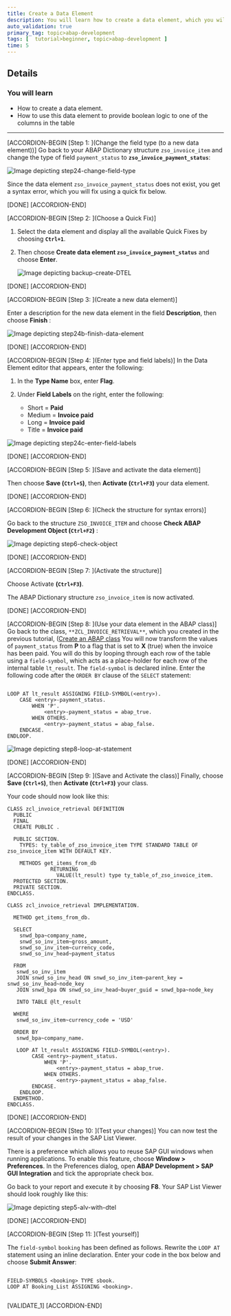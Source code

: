 ```yaml
---
title: Create a Data Element
description: You will learn how to create a data element, which you will use in a later tutorial.
auto_validation: true
primary_tag: topic>abap-development
tags: [  tutorial>beginner, topic>abap-development ]
time: 5
---
```



## Details
### You will learn  
- How to create a data element.
- How to use this data element to provide boolean logic to one of the columns in the table


---

[ACCORDION-BEGIN [Step 1: ](Change the field type (to a new data element))]
Go back to your ABAP Dictionary structure `zso_invoice_item` and change the type of field `payment_status` to **`zso_invoice_payment_status`**:

![Image depicting step24-change-field-type](step24-change-field-type.png)

Since the data element `zso_invoice_payment_status` does not exist, you get a syntax error, which you will fix using a quick fix below.

[DONE]
[ACCORDION-END]

[ACCORDION-BEGIN [Step 2: ](Choose a Quick Fix)]

1. Select the data element and display all the available Quick Fixes by choosing **`Ctrl+1`**.

2. Then choose **Create data element `zso_invoice_payment_status`** and choose **Enter**.

    ![Image depicting backup-create-DTEL](backup-create-DTEL.png)

[DONE]
[ACCORDION-END]

[ACCORDION-BEGIN [Step 3: ](Create a new data element)]

Enter a description for the new data element in the field **Description**, then choose **Finish** :

![Image depicting step24b-finish-data-element](step24b-finish-data-element.png)

[DONE]
[ACCORDION-END]

[ACCORDION-BEGIN [Step 4: ](Enter type and field labels)]
In the Data Element editor that appears, enter the following:

1. In the **Type Name** box, enter **Flag**.

2. Under **Field Labels** on the right, enter the following:
	- Short = **Paid**
	- Medium = **Invoice paid**
	- Long = **Invoice paid**
	- Title = **Invoice paid**

![Image depicting step24c-enter-field-labels](step24c-enter-field-labels.png)

[DONE]
[ACCORDION-END]

[ACCORDION-BEGIN [Step 5: ](Save and activate the data element)]

Then choose **Save (`Ctrl+S`)**, then **Activate (`Ctrl+F3`)** your data element.

[DONE]
[ACCORDION-END]

[ACCORDION-BEGIN [Step 6: ](Check the structure for syntax errors)]

Go back to the structure `ZSO_INVOICE_ITEM` and choose **Check ABAP Development Object (`Ctrl+F2`)** :

![Image depicting step6-check-object](step6-check-object.png)

[DONE]
[ACCORDION-END]

[ACCORDION-BEGIN [Step 7: ](Activate the structure)]

Choose Activate **(`Ctrl+F3`)**.

The ABAP Dictionary structure `zso_invoice_item` is now activated.

[DONE]
[ACCORDION-END]

[ACCORDION-BEGIN [Step 8: ](Use your data element in the ABAP class)]
Go back to the class, `**ZCL_INVOICE_RETRIEVAL**`, which you created in the previous tutorial, ([Create an ABAP class](https://developers.sap.com/tutorials/abap-dev-create-new-class.html)
You will now transform the values of `payment_status` from **P** to a flag that is set to **X** (true) when the invoice has been paid.
You will do this by looping through each row of the table using a `field-symbol`, which acts as a place-holder for each row of the internal table `lt_result`.
The `field-symbol` is declared inline.
Enter the following code after the `ORDER BY` clause of the `SELECT` statement:

```ABAP

LOOP AT lt_result ASSIGNING FIELD-SYMBOL(<entry>).
    CASE <entry>-payment_status.
        WHEN 'P'.
            <entry>-payment_status = abap_true.
        WHEN OTHERS.
            <entry>-payment_status = abap_false.
    ENDCASE.
ENDLOOP.

```

![Image depicting step8-loop-at-statement](step8-loop-at-statement.png)

[DONE]
[ACCORDION-END]

[ACCORDION-BEGIN [Step 9: ](Save and Activate the class)]
Finally, choose **Save (`Ctrl+S`)**, then **Activate (`Ctrl+F3`)** your class.

Your code should now look like this:

```ABAP
CLASS zcl_invoice_retrieval DEFINITION
  PUBLIC
  FINAL
  CREATE PUBLIC .

  PUBLIC SECTION.
    TYPES: ty_table_of_zso_invoice_item TYPE STANDARD TABLE OF zso_invoice_item WITH DEFAULT KEY.

    METHODS get_items_from_db
              RETURNING
                VALUE(lt_result) type ty_table_of_zso_invoice_item.
  PROTECTED SECTION.
  PRIVATE SECTION.
ENDCLASS.

CLASS zcl_invoice_retrieval IMPLEMENTATION.

  METHOD get_items_from_db.

  SELECT
    snwd_bpa~company_name,
    snwd_so_inv_item~gross_amount,
    snwd_so_inv_item~currency_code,
    snwd_so_inv_head~payment_status

  FROM
   snwd_so_inv_item
   JOIN snwd_so_inv_head ON snwd_so_inv_item~parent_key = snwd_so_inv_head~node_key
   JOIN snwd_bpa ON snwd_so_inv_head~buyer_guid = snwd_bpa~node_key

   INTO TABLE @lt_result

  WHERE
   snwd_so_inv_item~currency_code = 'USD'

  ORDER BY
   snwd_bpa~company_name.

   LOOP AT lt_result ASSIGNING FIELD-SYMBOL(<entry>).
        CASE <entry>-payment_status.
            WHEN 'P'.
                <entry>-payment_status = abap_true.
            WHEN OTHERS.
                <entry>-payment_status = abap_false.
        ENDCASE.
    ENDLOOP.
  ENDMETHOD.
ENDCLASS.
```

[DONE]
[ACCORDION-END]

[ACCORDION-BEGIN [Step 10: ](Test your changes)]
You can now test the result of your changes in the SAP List Viewer.

There is a preference which allows you to reuse SAP GUI windows when running applications. To enable this feature, choose **Window > Preferences**. In the Preferences dialog, open **ABAP Development > SAP GUI Integration** and tick the appropriate check box.

Go back to your report and execute it by choosing **F8**. Your SAP List Viewer should look roughly like this:

![Image depicting step5-alv-with-dtel](step5-alv-with-dtel.png)

[DONE]
[ACCORDION-END]

[ACCORDION-BEGIN [Step 11: ](Test yourself)]

The `field-symbol` `booking` has been defined as follows. Rewrite the `LOOP AT` statement using an inline declaration. Enter your code in the box below and choose **Submit Answer**:

```ABAP

FIELD-SYMBOLS <booking> TYPE sbook.
LOOP AT Booking_List ASSIGNING <booking>.


```
[VALIDATE_1]
[ACCORDION-END]
